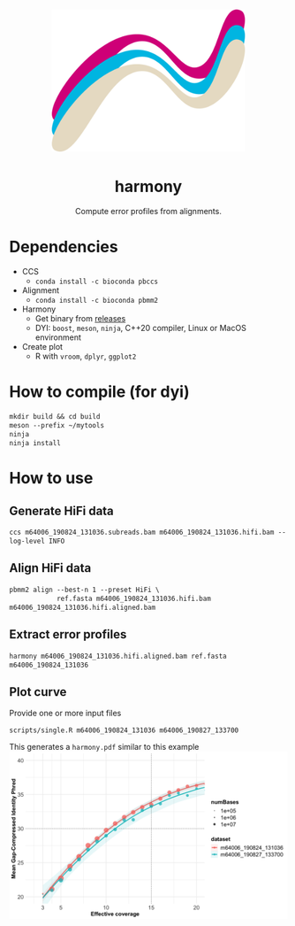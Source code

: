 <h1 align="center"><img src="img/harmony_logo.png" width="350px"/></h1>
<h1 align="center">harmony</h1>
<p align="center">Compute error profiles from alignments.</p>

# Dependencies
- CCS
  - `conda install -c bioconda pbccs`
- Alignment
  - `conda install -c bioconda pbmm2`
- Harmony
  - Get binary from [releases](https://github.com/pacificbiosciences/harmony/releases/tag/v0.2.0)
  - DYI: `boost`, `meson`, `ninja`, C++20 compiler, Linux or MacOS environment
- Create plot
  - R with `vroom`, `dplyr`, `ggplot2`

# How to compile (for dyi)

    mkdir build && cd build
    meson --prefix ~/mytools
    ninja
    ninja install

# How to use
## Generate HiFi data

    ccs m64006_190824_131036.subreads.bam m64006_190824_131036.hifi.bam --log-level INFO

## Align HiFi data

    pbmm2 align --best-n 1 --preset HiFi \
                ref.fasta m64006_190824_131036.hifi.bam m64006_190824_131036.hifi.aligned.bam

## Extract error profiles

    harmony m64006_190824_131036.hifi.aligned.bam ref.fasta m64006_190824_131036

## Plot curve

Provide one or more input files

    scripts/single.R m64006_190824_131036 m64006_190827_133700

This generates a `harmony.pdf` similar to this example
<img src="img/harmony_plot_new.png" width="800px"/>
